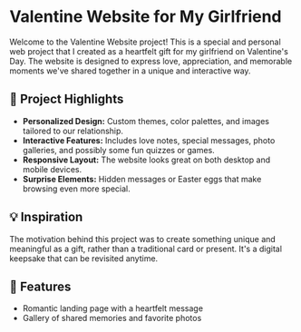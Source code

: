# Valentine Website for My Girlfriend

Welcome to the Valentine Website project! This is a special and personal web project that I created as a heartfelt gift for my girlfriend on Valentine's Day. The website is designed to express love, appreciation, and memorable moments we've shared together in a unique and interactive way.

## 🌹 Project Highlights

- **Personalized Design:** Custom themes, color palettes, and images tailored to our relationship.
- **Interactive Features:** Includes love notes, special messages, photo galleries, and possibly some fun quizzes or games.
- **Responsive Layout:** The website looks great on both desktop and mobile devices.
- **Surprise Elements:** Hidden messages or Easter eggs that make browsing even more special.

## 💡 Inspiration

The motivation behind this project was to create something unique and meaningful as a gift, rather than a traditional card or present. It's a digital keepsake that can be revisited anytime.

## 🚀 Features

- Romantic landing page with a heartfelt message
- Gallery of shared memories and favorite photos
